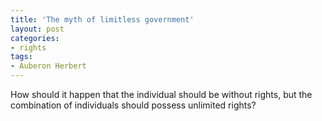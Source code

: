 ```yaml
---
title: 'The myth of limitless government'
layout: post
categories:
- rights
tags:
- Auberon Herbert
---
```


How should it happen that the individual should be without rights, but the combination of individuals should possess unlimited rights?